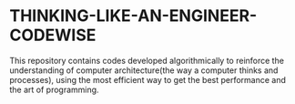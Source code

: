 # THINKING-LIKE-AN-ENGINEER-CODEWISE
This repository contains codes developed algorithmically to reinforce the understanding of computer architecture(the way a computer thinks and processes), using the most efficient way to get the best performance  and the art of programming.
